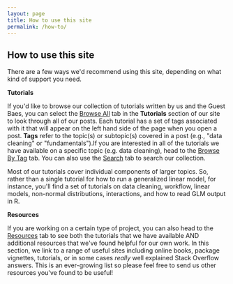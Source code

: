 ```yaml
---
layout: page
title: How to use this site
permalink: /how-to/
---
```

<h2>How to use this site</h2>

There are a few ways we'd recommend using this site, depending on what kind of support you need. 

**Tutorials**

If you'd like to browse our collection of tutorials written by us and the Guest Baes, you can select the [Browse All](https://bayesbaes.github.io/tutorials/browse-all/) tab in the **Tutorials** section of our site to look through all of our posts. Each tutorial has a set of tags associated with it that will appear on the left hand side of the page when you open a post. **Tags** refer to the topic(s) or subtopic(s) covered in a post (e.g., "data cleaning" or "fundamentals").If you are interested in all of the tutorials we have available on a specific topic (e.g. data cleaning), head to the [Browse By Tag](https://bayesbaes.github.io/tutorials/browse-by-tag/) tab.  You can also use the [Search](https://bayesbaes.github.io/tutorials/search/) tab to search our collection.

Most of our tutorials cover individual components of larger topics. So, rather than a single tutorial for how to run a generalized linear model, for instance, you'll find a set of tutorials on data cleaning, workflow, linear models, non-normal distributions, interactions, and how to read GLM output in R. 

**Resources**

If you are working on a certain type of project, you can also head to the [Resources](https://bayesbaes.github.io/tutorials/resources/) tab to see both the tutorials that we have available AND additional resources that we've found helpful for our own work. In this section, we link to a range of useful sites including online books, package vignettes, tutorials, or in some cases *really* well explained Stack Overflow answers. This is an ever-growing list so please feel free to send us other resources you've found to be useful!
